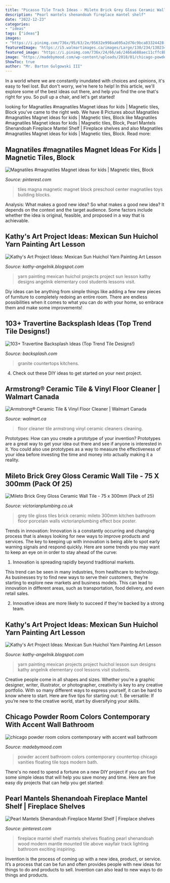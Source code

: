 ```yaml
---
title: "Picasso Tile Track Ideas - Mileto Brick Grey Gloss Ceramic Wall Tile"
description: "Pearl mantels shenandoah fireplace mantel shelf"
date: "2022-12-23"
categories:
- "ideas"
tags: ["ideas"]
images:
- "https://i.pinimg.com/736x/95/63/2e/95632e998aa695a2d76c9bca83324428--fireplace-shelves-mantel-shelf.jpg"
featuredImage: "https://i5.walmartimages.ca/images/Large/130/234/130234.jpg"
featured_image: "https://i.pinimg.com/736x/24/66/a6/2466a688aec11cffc8b0a0aacedebd67.jpg"
image: "https://madebymood.com/wp-content/uploads/2018/01/chicago-powder-room-colors-with-lighted-bathroom-mirrors-contemporary-and-accent-wall.jpg"
ShowToc: true
author: "Mr. Barton Gulgowski III"
---
```



In a world where we are constantly inundated with choices and opinions, it's easy to feel lost. But don't worry, we're here to help! In this article, we'll explore some of the best ideas out there, and help you find the one that's right for you. So pull up a chair, and let's get started!

	

		
looking for Magnatiles #magnatiles Magnet ideas for kids | Magnetic tiles, Block you've came to the right web. We have 8 Pictures about Magnatiles #magnatiles Magnet ideas for kids | Magnetic tiles, Block like Magnatiles #magnatiles Magnet ideas for kids | Magnetic tiles, Block, Pearl Mantels Shenandoah Fireplace Mantel Shelf | Fireplace shelves and also Magnatiles #magnatiles Magnet ideas for kids | Magnetic tiles, Block. Read more:
		
    
## Magnatiles #magnatiles Magnet Ideas For Kids | Magnetic Tiles, Block

<img loading=lazy src="https://i.pinimg.com/736x/24/66/a6/2466a688aec11cffc8b0a0aacedebd67.jpg" onerror="this.onerror=null;this.src='https://tse2.mm.bing.net/th?id=OIP.B_a-014AYBFWrz76NMykawHaJ3&amp;pid=15.1';" alt="Magnatiles #magnatiles Magnet ideas for kids | Magnetic tiles, Block">

_Source: pinterest.com_

>tiles magna magnetic magnet block preschool center magnatiles toys building blocks. 

	

Analysis: What makes a good new idea?
So what makes a good new idea? It depends on the context and the target audience. Some factors include whether the idea is original, feasible, and proposed in a way that is achievable.

    
## Kathy&#039;s Art Project Ideas: Mexican Sun Huichol Yarn Painting Art Lesson

<img loading=lazy src="https://2.bp.blogspot.com/-HKMUFY6xkJg/VrlDbz-jcnI/AAAAAAAAB_g/EiuRlV5JtPE/s640/IMG_6758.jpg" onerror="this.onerror=null;this.src='https://tse4.mm.bing.net/th?id=OIP._8nKNFrUwXAJt7kiunY_9QHaHp&amp;pid=15.1';" alt="Kathy&#039;s Art Project Ideas: Mexican Sun Huichol Yarn Painting Art Lesson">

_Source: kathy-angelnik.blogspot.com_

>yarn painting mexican huichol projects project sun lesson kathy designs angelnik elementary cool students lessons visit. 

	

Diy ideas can be anything from simple things like adding a few new pieces of furniture to completely redoing an entire room. There are endless possibilities when it comes to what you can do with your home, so embrace them and make some improvements!

    
## 103+ Travertine Backsplash Ideas (Top Trend Tile Designs!)

<img loading=lazy src="https://1o8le8m4q3x258k493ytxhkw-wpengine.netdna-ssl.com/wp-content/uploads/2019/10/Travertine-backsplash-ideas.jpg" onerror="this.onerror=null;this.src='https://tse1.mm.bing.net/th?id=OIP.qFA9MNMDYoROy4FjsMl4uQHaJ4&amp;pid=15.1';" alt="103+ Travertine Backsplash Ideas (Top Trend Tile Designs!)">

_Source: backsplash.com_

>granite countertops kitchens. 

	

4. Check out these DIY ideas to get started on your next project.

    
## Armstrong® Ceramic Tile &amp; Vinyl Floor Cleaner | Walmart Canada

<img loading=lazy src="https://i5.walmartimages.ca/images/Large/130/234/130234.jpg" onerror="this.onerror=null;this.src='https://tse3.mm.bing.net/th?id=OIP.dTecpma8vdOQ7asK-lWZxAAAAA&amp;pid=15.1';" alt="Armstrong® Ceramic Tile &amp; Vinyl Floor Cleaner | Walmart Canada">

_Source: walmart.ca_

>floor cleaner tile armstrong vinyl ceramic cleaners cleaning. 

	

Prototypes: How can you create a prototype of your invention?
Prototypes are a great way to get your idea out there and see if anyone is interested in it. You could also use prototypes as a way to measure the effectiveness of your idea before investing the time and money into actually making it a reality.

    
## Mileto Brick Grey Gloss Ceramic Wall Tile - 75 X 300mm (Pack Of 25)

<img loading=lazy src="https://images.victorianplumbing.co.uk/images/Mileto-Brick-Grey-Gloss-Ceramic-Wall-Tile-l.jpg" onerror="this.onerror=null;this.src='https://tse3.mm.bing.net/th?id=OIP.7rvNXb4JC6wEKGlo8ivWuQHaHa&amp;pid=15.1';" alt="Mileto Brick Grey Gloss Ceramic Wall Tile - 75 x 300mm (Pack of 25)">

_Source: victorianplumbing.co.uk_

>grey tile gloss tiles brick ceramic mileto 300mm kitchen bathroom floor porcelain walls victorianplumbing effect box poster. 

	

Trends in innovation:
Innovation is a constantly occurring and changing process that is always looking for new ways to improve products and services. The key to keeping up with innovation is being able to spot early warning signals and respond quickly. Here are some trends you may want to keep an eye on in order to stay ahead of the curve:
1. Innovation is spreading rapidly beyond traditional markets.

This trend can be seen in many industries, from healthcare to technology. As businesses try to find new ways to serve their customers, they’re starting to explore new markets and business models. This can lead to innovation in different areas, such as transportation, food delivery, and even retail sales.

2. Innovative ideas are more likely to succeed if they're backed by a strong team.

    
## Kathy&#039;s Art Project Ideas: Mexican Sun Huichol Yarn Painting Art Lesson

<img loading=lazy src="https://2.bp.blogspot.com/-HKMUFY6xkJg/VrlDbz-jcnI/AAAAAAAAB_g/EiuRlV5JtPE/s1600/IMG_6758.jpg" onerror="this.onerror=null;this.src='https://tse4.mm.bing.net/th?id=OIP.m3sTNUkiXyfwdsFWO7BOPQHaHp&amp;pid=15.1';" alt="Kathy&#039;s Art Project Ideas: Mexican Sun Huichol Yarn Painting Art Lesson">

_Source: kathy-angelnik.blogspot.com_

>yarn painting mexican projects project huichol lesson sun designs kathy angelnik elementary cool lessons visit students. 

	

Creative people come in all shapes and sizes. Whether you’re a graphic designer, writer, illustrator, or photographer, creativity is key to any creative portfolio. With so many different ways to express yourself, it can be hard to know where to start. Here are five tips for starting out: 1. Be versatile: If you’re new to the creative world, start by diversifying your skills.

    
## Chicago Powder Room Colors Contemporary With Accent Wall Bathroom

<img loading=lazy src="https://madebymood.com/wp-content/uploads/2018/01/chicago-powder-room-colors-with-lighted-bathroom-mirrors-contemporary-and-accent-wall.jpg" onerror="this.onerror=null;this.src='https://tse1.mm.bing.net/th?id=OIP.oujlUoxW8PnEGWD_i9AMGgHaLH&amp;pid=15.1';" alt="chicago powder room colors contemporary with accent wall bathroom">

_Source: madebymood.com_

>powder accent bathroom colors contemporary countertop chicago vanities floating tile tops modern bath. 

	

There's no need to spend a fortune on a new DIY project if you can find some simple ideas that will help you save money and time. Here are five easy diy projects that can help you get started: 

    
## Pearl Mantels Shenandoah Fireplace Mantel Shelf | Fireplace Shelves

<img loading=lazy src="https://i.pinimg.com/736x/95/63/2e/95632e998aa695a2d76c9bca83324428--fireplace-shelves-mantel-shelf.jpg" onerror="this.onerror=null;this.src='https://tse4.mm.bing.net/th?id=OIP.P627_yQ3cuFuiZSRAcG1tgHaHa&amp;pid=15.1';" alt="Pearl Mantels Shenandoah Fireplace Mantel Shelf | Fireplace shelves">

_Source: pinterest.com_

>fireplace mantel shelf mantels shelves floating pearl shenandoah wood modern mantle mounted tile above wayfair track lighting bathroom exciting inspiring. 

	

Invention is the process of coming up with a new idea, product, or service. It’s a process that can be fun and often provides people with new ideas for things to do and products to sell. Invention can also lead to new ways to do things and products.

